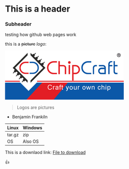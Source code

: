 # This is a header #
### Subheader ###

testing how github web pages work

this is a ~~picture~~  *logo*:

![Company Logo](chipcraft_logo.jpg)

> Logos are pictures
- Benjamin Frankiln

Linux | Windows
------------ | -------------
tar.gz | zip
OS | Also OS


This is a downlaod link:
[File to download](file.txt)


:+1:
